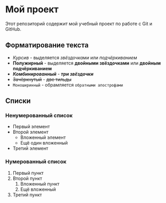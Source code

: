 # Мой проект

Этот репозиторий содержит мой учебный проект по работе с Git и GitHub.

## Форматирование текста
- *Курсив* - выделяется *звёздочками* или _подчёркиванием_
- **Полужирный** - выделяется **двойными звёздочками** или __двойным подчёркиванием__
- ***Комбинированный*** - ***три звёздочки***
- ~~Зачёркнутый~~ - ~~две тильды~~
- `Моноширинный` - обрамляется `обратными апострофами` 

## Списки

### Ненумерованный список
- Первый элемент
- Второй элемент
  - Вложенный элемент
  - Ещё один вложенный
- Третий элемент

### Нумерованный список
1. Первый пункт
2. Второй пункт
   1. Вложенный пункт
   2. Ещё вложенный
3. Третий пункт
